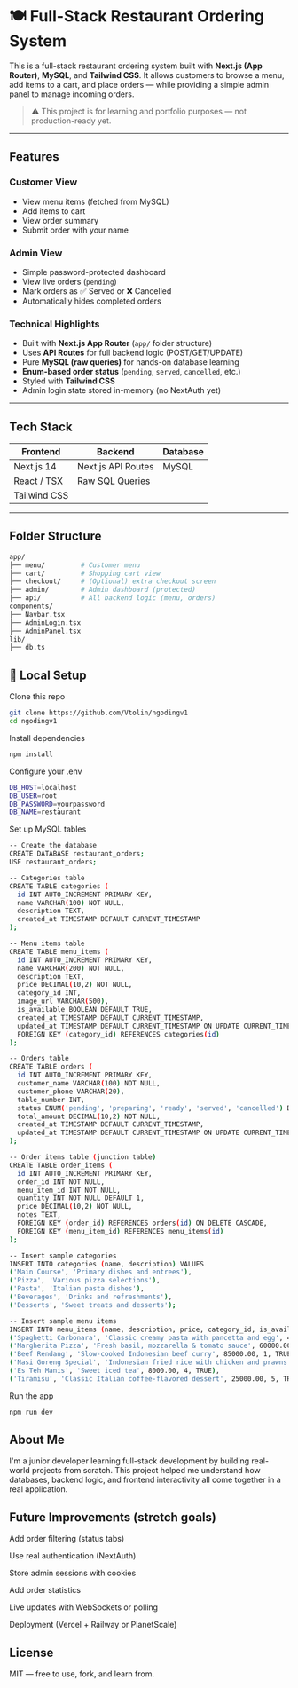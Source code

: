 # 🍽️ Full-Stack Restaurant Ordering System

This is a full-stack restaurant ordering system built with **Next.js (App Router)**, **MySQL**, and **Tailwind CSS**. It allows customers to browse a menu, add items to a cart, and place orders — while providing a simple admin panel to manage incoming orders.

> ⚠️ This project is for learning and portfolio purposes — not production-ready yet.

---

## Features

### Customer View
- View menu items (fetched from MySQL)
- Add items to cart
- View order summary
- Submit order with your name

### Admin View
- Simple password-protected dashboard
- View live orders (`pending`)
- Mark orders as ✅ Served or ❌ Cancelled
- Automatically hides completed orders

### Technical Highlights
- Built with **Next.js App Router** (`app/` folder structure)
- Uses **API Routes** for full backend logic (POST/GET/UPDATE)
- Pure **MySQL (raw queries)** for hands-on database learning
- **Enum-based order status** (`pending`, `served`, `cancelled`, etc.)
- Styled with **Tailwind CSS**
- Admin login state stored in-memory (no NextAuth yet)

---

## Tech Stack

| Frontend      | Backend        | Database |
|---------------|----------------|----------|
| Next.js 14    | Next.js API Routes | MySQL    |
| React / TSX   | Raw SQL Queries |          |
| Tailwind CSS  |                |          |

---

## Folder Structure

```bash
app/
├── menu/         # Customer menu
├── cart/         # Shopping cart view
├── checkout/     # (Optional) extra checkout screen
├── admin/        # Admin dashboard (protected)
├── api/          # All backend logic (menu, orders)
components/
├── Navbar.tsx
├── AdminLogin.tsx
├── AdminPanel.tsx
lib/
├── db.ts        
```

## 🧪 Local Setup
Clone this repo

```bash
git clone https://github.com/Vtolin/ngodingv1
cd ngodingv1
```

Install dependencies
```bash
npm install
```
Configure your .env
```bash
DB_HOST=localhost
DB_USER=root
DB_PASSWORD=yourpassword
DB_NAME=restaurant
```
Set up MySQL tables
```bash
-- Create the database
CREATE DATABASE restaurant_orders;
USE restaurant_orders;

-- Categories table
CREATE TABLE categories (
  id INT AUTO_INCREMENT PRIMARY KEY,
  name VARCHAR(100) NOT NULL,
  description TEXT,
  created_at TIMESTAMP DEFAULT CURRENT_TIMESTAMP
);

-- Menu items table
CREATE TABLE menu_items (
  id INT AUTO_INCREMENT PRIMARY KEY,
  name VARCHAR(200) NOT NULL,
  description TEXT,
  price DECIMAL(10,2) NOT NULL,
  category_id INT,
  image_url VARCHAR(500),
  is_available BOOLEAN DEFAULT TRUE,
  created_at TIMESTAMP DEFAULT CURRENT_TIMESTAMP,
  updated_at TIMESTAMP DEFAULT CURRENT_TIMESTAMP ON UPDATE CURRENT_TIMESTAMP,
  FOREIGN KEY (category_id) REFERENCES categories(id)
);

-- Orders table
CREATE TABLE orders (
  id INT AUTO_INCREMENT PRIMARY KEY,
  customer_name VARCHAR(100) NOT NULL,
  customer_phone VARCHAR(20),
  table_number INT,
  status ENUM('pending', 'preparing', 'ready', 'served', 'cancelled') DEFAULT 'pending',
  total_amount DECIMAL(10,2) NOT NULL,
  created_at TIMESTAMP DEFAULT CURRENT_TIMESTAMP,
  updated_at TIMESTAMP DEFAULT CURRENT_TIMESTAMP ON UPDATE CURRENT_TIMESTAMP
);

-- Order items table (junction table)
CREATE TABLE order_items (
  id INT AUTO_INCREMENT PRIMARY KEY,
  order_id INT NOT NULL,
  menu_item_id INT NOT NULL,
  quantity INT NOT NULL DEFAULT 1,
  price DECIMAL(10,2) NOT NULL,
  notes TEXT,
  FOREIGN KEY (order_id) REFERENCES orders(id) ON DELETE CASCADE,
  FOREIGN KEY (menu_item_id) REFERENCES menu_items(id)
);

-- Insert sample categories
INSERT INTO categories (name, description) VALUES
('Main Course', 'Primary dishes and entrees'),
('Pizza', 'Various pizza selections'),
('Pasta', 'Italian pasta dishes'),
('Beverages', 'Drinks and refreshments'),
('Desserts', 'Sweet treats and desserts');

-- Insert sample menu items
INSERT INTO menu_items (name, description, price, category_id, is_available) VALUES
('Spaghetti Carbonara', 'Classic creamy pasta with pancetta and egg', 45000.00, 3, TRUE),
('Margherita Pizza', 'Fresh basil, mozzarella & tomato sauce', 60000.00, 2, TRUE),
('Beef Rendang', 'Slow-cooked Indonesian beef curry', 85000.00, 1, TRUE),
('Nasi Goreng Special', 'Indonesian fried rice with chicken and prawns', 35000.00, 1, TRUE),
('Es Teh Manis', 'Sweet iced tea', 8000.00, 4, TRUE),
('Tiramisu', 'Classic Italian coffee-flavored dessert', 25000.00, 5, TRUE);
```

Run the app
```bash
npm run dev
```

## About Me
I'm a junior developer learning full-stack development by building real-world projects from scratch. This project helped me understand how databases, backend logic, and frontend interactivity all come together in a real application.

## Future Improvements (stretch goals)
Add order filtering (status tabs)

Use real authentication (NextAuth)

Store admin sessions with cookies

Add order statistics

Live updates with WebSockets or polling

Deployment (Vercel + Railway or PlanetScale)

## License
MIT — free to use, fork, and learn from.